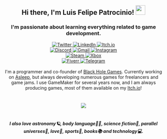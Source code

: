 



<h2 id="header" align="center">
Hi there, I'm Luis Felipe Patrocinio! <img src="https://media.giphy.com/media/hvRJCLFzcasrR4ia7z/giphy.gif" width="30px"/>
</h2>

<h3 id="header" align="center">
I'm passionate about learning everything related to game development. 
</h3>
 

<div id="badges" align="center">
  <a href="https://twitter.com/patrocinioluisf">
    <img src="https://img.shields.io/twitter/url/https/twitter.com/patrocinioluisf.svg??style=flat&label=%20%40patrocinioluisf" alt="Twitter"/>
  </a>
  <a href="https://linkedin.com/in/luisfpatrocinio/">
    <img src="https://img.shields.io/badge/-luisfpatrocinio-blue?style=flat&logo=Linkedin&logoColor=white&link=https://www.linkedin.com/in/luisfpatrocinio/" alt="LinkedIn"/>
  </a>
  <a href="https://patrocinioluisf.itch.io">
    <img src="https://img.shields.io/badge/Itch.io-FA5C5C?style=flat&logo=itchdotio&logoColor=white" alt="Itch.io"/>
  </a>
</div>
                                                                                                          
                                                                                                          
<div id="badges" align="center">
  <a href="https://discordapp.com/users/256614318571782154/">
    <img src="https://img.shields.io/badge/Discord-5865F2?style=flat&logo=discord&logoColor=white" alt="Discord"/>
  </a>
  <a href="mailto:patrocinioluisf@gmail.com">
    <img src="https://img.shields.io/badge/Gmail-D14836?style=flat&logo=gmail&logoColor=white" alt="Gmail"/>
  </a>
  <a href="https://www.instagram.com/luisf.patrocinio/">
    <img src="https://img.shields.io/badge/Instagram-E4405F?style=flat&logo=instagram&logoColor=white" alt="Instagram"/>
  </a>
</div>

<div id="badges" align="center">
  <a href="https://steamcommunity.com/id/patrocinioluisf/">
    <img src="https://img.shields.io/badge/Steam-000000?style=flat&logo=steam&logoColor=white" alt="Steam"/>
  </a>
  <a href="https://account.xbox.com/en-US/Profile?gamerTag=&csrf=A2O0H-OOP2hz1Jpr4auTfGnnWbWZDuWEbSW3ddTeT9sVQugxfqVdJH4lDXuPKlqZkZCLRze-bTTEWF2HzYZ8nBVzNVc1">
    <img src="https://img.shields.io/badge/Xbox-107C10?style=flat&logo=xbox&logoColor=white" alt="Xbox"/>
  </a>
</div>

<div id="badges" align="center">
  <a href="https://fiverr.com/luisfpatrocinio?up_rollout=true">
    <img src="https://img.shields.io/badge/fiverr-1DBF73?style=flat&logo=fiverr&logoColor=white" alt="Fiverr"/>
  </a>
  <a href="https://t.me/luisfelipepatrocinio">
    <img src="https://img.shields.io/badge/Telegram-2CA5E0?style=flat&logo=telegram&logoColor=white" alt="Telegram"/>
  </a>
</div>

<br>

<div align="center">
I'm a programmer and co-founder of <a href="https://www.blackhole.games/">Black Hole Games</a>. Currently working on <a href="http://bit.ly/AsleepSteam">Asleep</a>, but always developing numerous games for freelancers and game jams.
I use GameMaker for several years now, and I am always producing games, most of them available on my <a href="https://patrocinioluisf.itch.io">Itch.io</a>!
</div>

#

<div align="center">
<a href="https://github.com/luisfpatrocinio/">
<img src="https://github-readme-stats.vercel.app/api?username=luisfpatrocinio&count_private=true&show_icons=true&theme=algolia">
</a>
</div>

#

<h5 align="center">
I also love astronomy🪐, body language🧘‍♂️, science fiction🧬, parallel universes🌌, love💞, sports🏐, books📚 and technology💻.
</h5>

#

<br>
<br>
<br>


[bhgwebsite]: https://www.blackhole.games/
[asleepwebsite]: http://bit.ly/AsleepSteam
[twitterlink]: https://twitter.com/patrocinioluisf
[instagramlink]: https://www.instagram.com/luisf.patrocinio/
[discordlink]: https://discordapp.com/users/256614318571782154/
[bhgdiscordlink]: https://discord.gg/Y9zTPXpdw9
[itchiolink]: https://patrocinioluisf.itch.io
